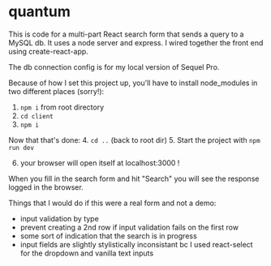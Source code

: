 # quantum

This is code for a multi-part React search form that sends a query to a MySQL db. It uses a node server and express.
I wired together the front end using create-react-app.

The db connection config is for my local version of Sequel Pro.

Because of how I set this project up, you'll have to install node_modules in two different places (sorry!):
1. `npm i` from root directory
2. `cd client`
3. `npm i`

Now that that's done:
4. `cd ..` (back to root dir)
5. Start the project with `npm run dev`

6. your browser will open itself at localhost:3000 !

When you fill in the search form and hit "Search" you will see the response logged in the browser.

Things that I would do if this were a real form and not a demo:

- input validation by type
- prevent creating a 2nd row if input validation fails on the first row
- some sort of indication that the search is in progress
- input fields are slightly stylistically inconsistant bc I used react-select for the dropdown and vanilla text inputs
